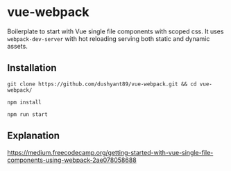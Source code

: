 # vue-webpack

Boilerplate to start with Vue single file components with scoped css. It uses `webpack-dev-server` with hot reloading serving both static and dynamic assets.

## Installation
`git clone https://github.com/dushyant89/vue-webpack.git && cd vue-webpack/`

`npm install`

`npm run start`

## Explanation
https://medium.freecodecamp.org/getting-started-with-vue-single-file-components-using-webpack-2ae078058688